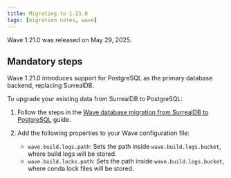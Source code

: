 ```yaml
---
title: Migrating to 1.21.0
tags: [migration notes, wave]
---
```


Wave 1.21.0 was released on May 29, 2025.

## Mandatory steps

Wave 1.21.0 introduces support for PostgreSQL as the primary database backend, replacing SurrealDB.

To upgrade your existing data from SurrealDB to PostgreSQL:

1. Follow the steps in the [Wave database migration from SurrealDB to PostgreSQL](../db-migration.md) guide.
2. Add the following properties to your Wave configuration file:

    - `wave.build.logs.path`: Sets the path inside  `wave.build.logs.bucket`, where build logs will be stored.
    - `wave.build.locks.path`: Sets the path inside `wave.build.logs.bucket`, where conda lock files will be stored.
